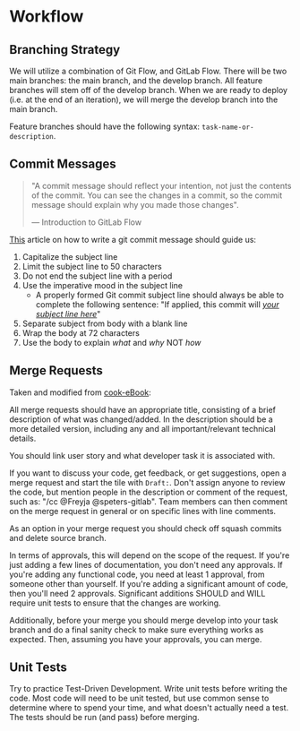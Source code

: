# Workflow 

## Branching Strategy 

We will utilize a combination of Git Flow, and GitLab Flow. There will be two 
main branches: the main branch, and the develop branch. All feature branches 
will stem off of the develop branch. When we are ready to deploy (i.e. at the
end of an iteration), we will merge the develop branch into the main branch. 

Feature branches should have the following syntax: `task-name-or-description`.

## Commit Messages

> "A commit message should reflect your intention, not just the contents of the
commit. You can see the changes in a commit, so the commit message should explain
> why you made those changes". 
> 
> — Introduction to GitLab Flow

[This](https://cbea.ms/git-commit/) article on how to write a git commit 
message should guide us: 

1. Capitalize the subject line
2. Limit the subject line to 50 characters
3. Do not end the subject line with a period
4. Use the imperative mood in the subject line 
   - A properly formed Git commit 
   subject line should always be able to complete the following sentence:
   "If applied, this commit will <ins>*your subject line here*</ins>"
5. Separate subject from body with a blank line
6. Wrap the body at 72 characters
7. Use the body to explain *what* and *why* NOT *how*

## Merge Requests 

Taken and modified from [cook-eBook](https://code.cs.umanitoba.ca/comp3350-summer2019/cook-eBook/-/blob/master/docs/Contributing.md):

All merge requests should have an appropriate title, consisting of a brief 
description of what was changed/added. In the description should be a more 
detailed version, including any and all important/relevant technical details.

You should link user story and what developer task it is associated with.

If you want to discuss your code, get feedback, or get suggestions, open a 
merge request and start the tile with `Draft:`. Don't assign anyone to review
the code, but mention people in the description or comment of the request, 
such as: "/cc @Freyja @speters-gitlab". Team members can then comment on 
the merge request in general or on specific lines with line comments.

As an option in your merge request you should check off squash commits and 
delete source branch.

In terms of approvals, this will depend on the scope of the request. If you're 
just adding a few lines of documentation, you don't need any approvals. If 
you're adding any functional code, you need at least 1 approval, from someone 
other than yourself. If you're adding a significant amount of code, then you'll 
need 2 approvals. Significant additions SHOULD and WILL require unit tests to 
ensure that the changes are working.

Additionally, before your merge you should merge develop into your task branch 
and do a final sanity check to make sure everything works as expected. Then, 
assuming you have your approvals, you can merge.

## Unit Tests

Try to practice Test-Driven Development. Write unit tests before writing the 
code. Most code will need to be unit tested, but use common sense to determine
where to spend your time, and what doesn't actually need a test. The tests 
should be run (and pass) before merging. 
